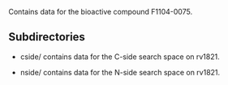 Contains data for the bioactive compound F1104-0075.

## Subdirectories

- cside/ contains data for the C-side search space on rv1821.

- nside/ contains data for the N-side search space on rv1821.

